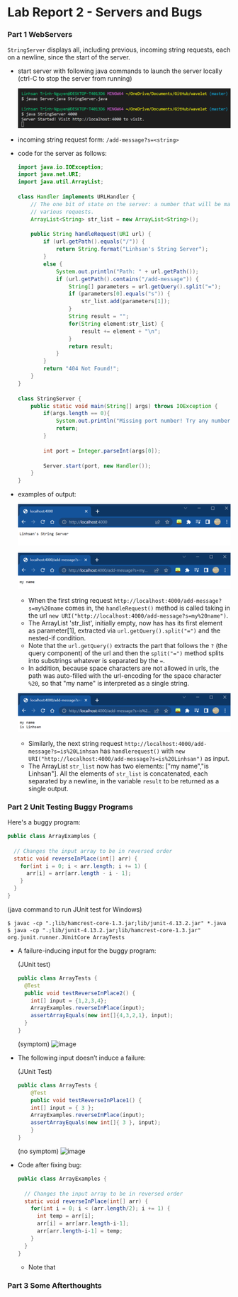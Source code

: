 # Lab Report 2 - Servers and Bugs

### Part 1 WebServers
`StringServer` displays all, including previous, incoming string requests, each on a newline, since the start of the server.
- start server with following java commands to launch the server locally (ctrl-C to stop the server from running)

    ![java-commands](java-commands.png)
    
- incoming string request form: `/add-message?s=<string>`
- code for the server as follows:
    ```java
    import java.io.IOException;
    import java.net.URI;
    import java.util.ArrayList;

    class Handler implements URLHandler {
        // The one bit of state on the server: a number that will be manipulated by
        // various requests.
        ArrayList<String> str_list = new ArrayList<String>();

        public String handleRequest(URI url) {
            if (url.getPath().equals("/")) {
                return String.format("Linhsan's String Server");
            } 
            else {
                System.out.println("Path: " + url.getPath());
                if (url.getPath().contains("/add-message")) {
                    String[] parameters = url.getQuery().split("=");
                    if (parameters[0].equals("s")) {
                        str_list.add(parameters[1]);
                    }
                    String result = "";
                    for(String element:str_list) {
                        result += element + "\n";
                    }
                    return result;
                }
            }
            return "404 Not Found!";
        }
    }

    class StringServer {
        public static void main(String[] args) throws IOException {
            if(args.length == 0){
                System.out.println("Missing port number! Try any number between 1024 to 49151");
                return;
            }

            int port = Integer.parseInt(args[0]);

            Server.start(port, new Handler());
        }
    }
    ```
- examples of output:

    ![homepage](homepage.png)
    
    ![screenshot-1](screenshot-1.png)
    
    - When the first string request `http://localhost:4000/add-message?s=my%20name` comes in, the `handleRequest()` method is called taking in the url `new URI("http://localhost:4000/add-message?s=my%20name")`. 
    - The ArrayList 'str_list', initially empty, now has has its first element as parameter[1], extracted via `url.getQuery().split("=")` and the nested-if condition. 
    - Note that the `url.getQuery()` extracts the part that follows the `?` (the query component) of the url and then the `split("=")` method splits into substrings whatever is separated by the `=`. 
    - In addition, because space characters are not allowed in urls, the path was auto-filled with the url-encoding for the space character `%20`, so that "my name" is interpreted as a single string. 

    ![screenshot-2](screenshot-2.png)
    
    - Similarly, the next string request `http://localhost:4000/add-message?s=is%20Linhsan` has `handlerequest()` with `new URI("http://localhost:4000/add-message?s=is%20Linhsan")` as input. 
    - The ArrayList `str_list` now has two elements: ["my name","is Linhsan"]. All the elements of `str_list` is concatenated, each separated by a newline, in the variable `result` to be returned as a single output.

### Part 2 Unit Testing Buggy Programs
Here's a buggy program:
```java
public class ArrayExamples {

  // Changes the input array to be in reversed order
  static void reverseInPlace(int[] arr) {
    for(int i = 0; i < arr.length; i += 1) {
      arr[i] = arr[arr.length - i - 1];
    }
  }
}
```
(java command to run JUnit test for Windows)
```
$ javac -cp ".;lib/hamcrest-core-1.3.jar;lib/junit-4.13.2.jar" *.java
$ java -cp ".;lib/junit-4.13.2.jar;lib/hamcrest-core-1.3.jar" org.junit.runner.JUnitCore ArrayTests
```
- A failure-inducing input for the buggy program:
    
    (JUnit test)
    ```java
    public class ArrayTests {
      @Test
      public void testReverseInPlace2() {
        int[] input = {1,2,3,4};
        ArrayExamples.reverseInPlace(input);
        assertArrayEquals(new int[]{4,3,2,1}, input);
      }
    }
    ```
    (symptom)
    ![image](https://user-images.githubusercontent.com/111631103/217134586-00ccd4e5-0855-45f6-95d4-eee0f9d124c8.png)

- The following input doesn’t induce a failure:

    (JUnit Test)
    ```java
    public class ArrayTests {
        @Test 
        public void testReverseInPlace1() {
        int[] input = { 3 };
        ArrayExamples.reverseInPlace(input);
        assertArrayEquals(new int[]{ 3 }, input);
        }
    }
    ```
    (no symptom)
    ![image](https://user-images.githubusercontent.com/111631103/217133982-e2a1edbb-dfbc-4143-b378-93656f343e06.png)

- Code after fixing bug:
    ```java
    public class ArrayExamples {

      // Changes the input array to be in reversed order
      static void reverseInPlace(int[] arr) {
        for(int i = 0; i < (arr.length/2); i += 1) {
          int temp = arr[i];
          arr[i] = arr[arr.length-i-1];
          arr[arr.length-i-1] = temp;
        }
      }
    }
    ```
    - Note that 

### Part 3 Some Afterthoughts
